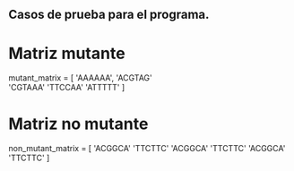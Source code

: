 ## Casos de prueba para el programa.

# Matriz mutante
mutant_matrix = [
    'AAAAAA',
    'ACGTAG'                              
    'CGTAAA'
    'TTCCAA'
    'ATTTTT'
]

# Matriz no mutante

non_mutant_matrix = [
    'ACGGCA'
    'TTCTTC'
    'ACGGCA'
    'TTCTTC'
    'ACGGCA'
    'TTCTTC'
]